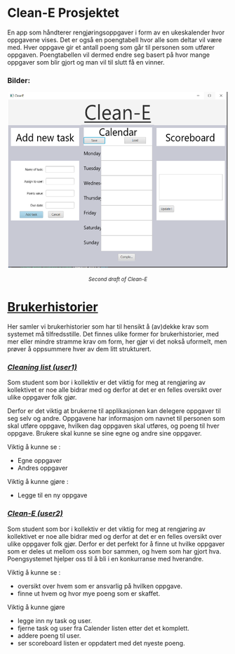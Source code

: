 <h1>Clean-E Prosjektet</h1>

En app som håndterer rengjøringsoppgaver i form av en ukeskalender hvor oppgavene vises. Det er også en poengtabell hvor alle som deltar vil være med. Hver oppgave gir et antall poeng som går til personen som utfører oppgaven. Poengtabellen vil dermed endre seg basert på hvor mange oppgaver som blir gjort og man vil til slutt få en vinner.





<h3>Bilder: </h3>

<p style="text-align:center;"><img src="../docs/prosjekt-images/Clean-E_2nd_draft_.png"  width="500" height="400" ></p>

<p style="text-align:center;">
<small><em >Second draft of Clean-E</em></small></p>

<u><h1>**Brukerhistorier**</h1></u>
Her samler vi brukerhistorier som har til hensikt å (av)dekke krav som systemet må tilfredsstille.
Det finnes ulike former for brukerhistorier, med mer eller mindre stramme krav om form, her gjør vi det nokså uformelt,
men prøver å oppsummere hver av dem litt strukturert.


<em><u><h3>Cleaning list (user1)</h3></u></em>

Som student som bor i kollektiv er det viktig for meg at rengjøring av kollektivet er noe alle bidrar med og derfor at det er en felles oversikt over ulike oppgaver folk gjør. 

Derfor er det viktig at brukerne til applikasjonen kan delegere oppgaver til seg selv og andre. Oppgavene har informasjon om navnet til personen som skal utføre oppgave, hvilken dag oppgaven skal utføres, og poeng til hver oppgave. Brukere skal kunne se sine egne og andre sine oppgaver.



Viktig å kunne se :
- Egne oppgaver
- Andres oppgaver



Viktig å kunne gjøre :
- Legge til en ny oppgave

<em><u><h3>Clean-E (user2)</h3></u></em>

Som student som bor i kollektiv er det viktig for meg at rengjøring av kollektivet er noe alle bidrar med og derfor at det er en felles oversikt over ulike oppgaver folk gjør. Derfor er det perfekt for å finne ut hvilke oppgaver som er deles ut mellom oss som bor sammen, og hvem som har gjort hva. Poengsystemet hjelper oss til å bli i en konkurranse med hverandre. 

Viktig å kunne se : 

- oversikt over hvem som er ansvarlig på hvilken oppgave.
- finne ut hvem og hvor mye poeng som er skaffet.

Viktig å kunne gjøre

- legge inn ny task og user.
- fjerne task og user fra Calender listen etter det et komplett.
- addere poeng til user.
- ser scoreboard listen er oppdatert med det nyeste poeng.



